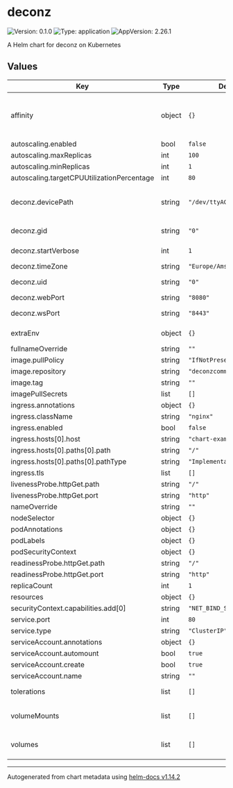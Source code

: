 # deconz

![Version: 0.1.0](https://img.shields.io/badge/Version-0.1.0-informational?style=flat-square) ![Type: application](https://img.shields.io/badge/Type-application-informational?style=flat-square) ![AppVersion: 2.26.1](https://img.shields.io/badge/AppVersion-2.26.1-informational?style=flat-square)

A Helm chart for deconz on Kubernetes

## Values

| Key | Type | Default | Description |
|-----|------|---------|-------------|
| affinity | object | `{}` | affinity for the pod e.g. to attract it to a specific node in the cluster nodeAffinity:   requiredDuringSchedulingIgnoredDuringExecution:     nodeSelectorTerms:       - matchExpressions:         - key: 'usb'           operator: In           values:             - 'true' |
| autoscaling.enabled | bool | `false` |  |
| autoscaling.maxReplicas | int | `100` |  |
| autoscaling.minReplicas | int | `1` |  |
| autoscaling.targetCPUUtilizationPercentage | int | `80` |  |
| deconz.devicePath | string | `"/dev/ttyACM0"` | Override the location where deCONZ looks for the RaspBee/Conbee device. Becomes DECONZ_DEVICE: "" Examples: /dev/ttyUSB0 (conbee1), /dev/ttyACM0 (conbee2) |
| deconz.gid | string | `"0"` | GID for the container user, becomes DECONZ_GID in the env vars |
| deconz.startVerbose | int | `1` | becomes DECONZ_START_VERBOSE. set to 0 to turn off extra logging |
| deconz.timeZone | string | `"Europe/Amsterdam"` | becomes TZ env var. this is the timezone |
| deconz.uid | string | `"0"` | UID for the container user, becomes DECONZ_UID in the env vars |
| deconz.webPort | string | `"8080"` | becomes DECONZ_WEB_PORT in env vars. |
| deconz.wsPort | string | `"8443"` | becomes DECONZ_WS_PORT. may be useful to set to: "10001" |
| extraEnv | object | `{}` | extra environment variables you want to pass to the deconz pod |
| fullnameOverride | string | `""` |  |
| image.pullPolicy | string | `"IfNotPresent"` |  |
| image.repository | string | `"deconzcommunity/deconz"` |  |
| image.tag | string | `""` |  |
| imagePullSecrets | list | `[]` |  |
| ingress.annotations | object | `{}` |  |
| ingress.className | string | `"nginx"` |  |
| ingress.enabled | bool | `false` |  |
| ingress.hosts[0].host | string | `"chart-example.local"` |  |
| ingress.hosts[0].paths[0].path | string | `"/"` |  |
| ingress.hosts[0].paths[0].pathType | string | `"ImplementationSpecific"` |  |
| ingress.tls | list | `[]` |  |
| livenessProbe.httpGet.path | string | `"/"` |  |
| livenessProbe.httpGet.port | string | `"http"` |  |
| nameOverride | string | `""` |  |
| nodeSelector | object | `{}` |  |
| podAnnotations | object | `{}` |  |
| podLabels | object | `{}` |  |
| podSecurityContext | object | `{}` |  |
| readinessProbe.httpGet.path | string | `"/"` |  |
| readinessProbe.httpGet.port | string | `"http"` |  |
| replicaCount | int | `1` |  |
| resources | object | `{}` |  |
| securityContext.capabilities.add[0] | string | `"NET_BIND_SERVICE"` |  |
| service.port | int | `80` |  |
| service.type | string | `"ClusterIP"` |  |
| serviceAccount.annotations | object | `{}` |  |
| serviceAccount.automount | bool | `true` |  |
| serviceAccount.create | bool | `true` |  |
| serviceAccount.name | string | `""` |  |
| tolerations | list | `[]` | tolerations for tainted nodes, example:  - key: usb    operator: Equal    value: true    effect: NoSchedule |
| volumeMounts | list | `[]` | Additional volumeMounts on the output Deployment definition. exmaple:   - mountPath: /dev/ttyACM0    name: usb |
| volumes | list | `[]` | Additional volumes on the output Deployment definition. example:   - hostPath:       path: >-         /dev/serial/...       type: CharDevice     name: usb |

----------------------------------------------
Autogenerated from chart metadata using [helm-docs v1.14.2](https://github.com/norwoodj/helm-docs/releases/v1.14.2)

